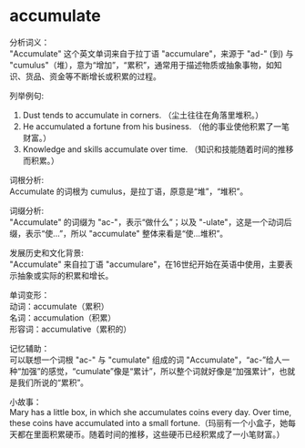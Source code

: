 # accumulate

分析词义：  
"Accumulate" 这个英文单词来自于拉丁语 "accumulare"，来源于 "ad-" (到) 与 "cumulus"（堆），意为“增加”，“累积”，通常用于描述物质或抽象事物，如知识、货品、资金等不断增长或积累的过程。

  

列举例句:

  

1.  Dust tends to accumulate in corners. （尘土往往在角落里堆积。）
2.  He accumulated a fortune from his business. （他的事业使他积累了一笔财富。）
3.  Knowledge and skills accumulate over time. （知识和技能随着时间的推移而积累。）

  

词根分析:  
Accumulate 的词根为 cumulus，是拉丁语，原意是“堆”，“堆积”。

  

词缀分析:  
"Accumulate" 的词缀为 "ac-"，表示“做什么”；以及 "-ulate"，这是一个动词后缀，表示“使…”，所以 "accumulate" 整体来看是“使…堆积”。

  

发展历史和文化背景:  
"Accumulate" 来自拉丁语 "accumulare"，在16世纪开始在英语中使用，主要表示抽象或实际的积累和增长。

  

单词变形：  
动词：accumulate（累积）  
名词：accumulation（积累）  
形容词：accumulative（累积的）

  

记忆辅助：  
可以联想一个词根 "ac-" 与 "cumulate" 组成的词 "Accumulate"，“ac-”给人一种“加强”的感觉，“cumulate”像是“累计”，所以整个词就好像是“加强累计”，也就是我们所说的“累积”。

  

小故事：  
Mary has a little box, in which she accumulates coins every day. Over time, these coins have accumulated into a small fortune.（玛丽有一个小盒子，她每天都在里面积累硬币。随着时间的推移，这些硬币已经积累成了一小笔财富。）

